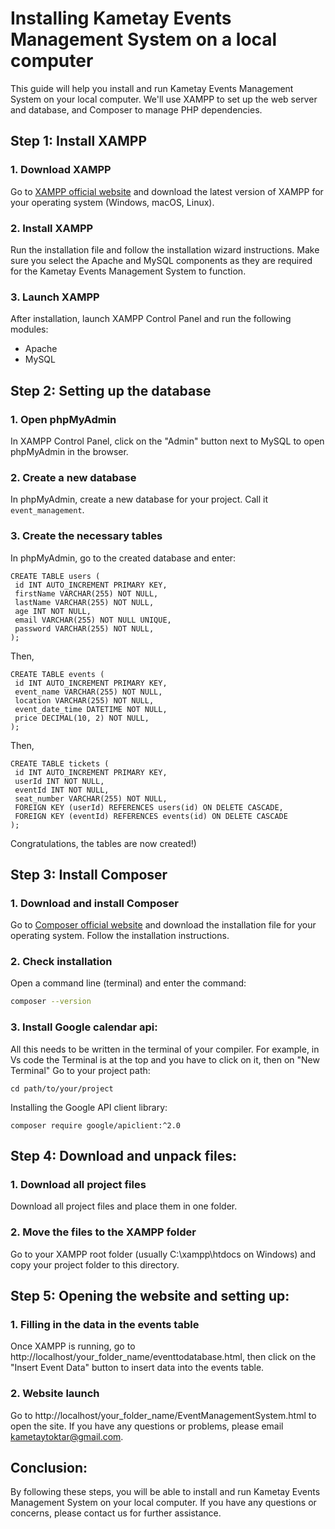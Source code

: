 # Installing Kametay Events Management System on a local computer

This guide will help you install and run Kametay Events Management System on your local computer. We'll use XAMPP to set up the web server and database, and Composer to manage PHP dependencies.

## Step 1: Install XAMPP

### 1. Download XAMPP

Go to [XAMPP official website](https://www.apachefriends.org/index.html) and download the latest version of XAMPP for your operating system (Windows, macOS, Linux).

### 2. Install XAMPP

Run the installation file and follow the installation wizard instructions. Make sure you select the Apache and MySQL components as they are required for the Kametay Events Management System to function.

### 3. Launch XAMPP

After installation, launch XAMPP Control Panel and run the following modules:
- Apache
- MySQL

## Step 2: Setting up the database

### 1. Open phpMyAdmin

In XAMPP Control Panel, click on the "Admin" button next to MySQL to open phpMyAdmin in the browser.

### 2. Create a new database

In phpMyAdmin, create a new database for your project. Call it `event_management`.

### 3. Create the necessary tables

In phpMyAdmin, go to the created database and enter:
```
CREATE TABLE users (
 id INT AUTO_INCREMENT PRIMARY KEY,
 firstName VARCHAR(255) NOT NULL,
 lastName VARCHAR(255) NOT NULL,
 age INT NOT NULL,
 email VARCHAR(255) NOT NULL UNIQUE,
 password VARCHAR(255) NOT NULL,
);
```
Then,
```
CREATE TABLE events (
 id INT AUTO_INCREMENT PRIMARY KEY,
 event_name VARCHAR(255) NOT NULL,
 location VARCHAR(255) NOT NULL,
 event_date_time DATETIME NOT NULL,
 price DECIMAL(10, 2) NOT NULL,
);
```
Then,
```
CREATE TABLE tickets (
 id INT AUTO_INCREMENT PRIMARY KEY,
 userId INT NOT NULL,
 eventId INT NOT NULL,
 seat_number VARCHAR(255) NOT NULL,
 FOREIGN KEY (userId) REFERENCES users(id) ON DELETE CASCADE,
 FOREIGN KEY (eventId) REFERENCES events(id) ON DELETE CASCADE
);
```
Congratulations, the tables are now created!)
## Step 3: Install Composer

### 1. Download and install Composer

Go to [Composer official website](https://getcomposer.org/) and download the installation file for your operating system. Follow the installation instructions.

### 2. Check installation

Open a command line (terminal) and enter the command:

```sh
composer --version
```
### 3. Install Google calendar api:
All this needs to be written in the terminal of your compiler. For example, in Vs code the Terminal is at the top and you have to click on it, then on "New Terminal"
Go to your project path:
```
cd path/to/your/project
```
Installing the Google API client library:
```
composer require google/apiclient:^2.0
```
## Step 4: Download and unpack files:
### 1. Download all project files
Download all project files and place them in one folder.
### 2. Move the files to the XAMPP folder
Go to your XAMPP root folder (usually C:\xampp\htdocs on Windows) and copy your project folder to this directory.
## Step 5: Opening the website and setting up:
### 1. Filling in the data in the events table
Once XAMPP is running, go to http://localhost/your_folder_name/eventtodatabase.html, then click on the "Insert Event Data" button to insert data into the events table.
### 2. Website launch
Go to http://localhost/your_folder_name/EventManagementSystem.html to open the site. If you have any questions or problems, please email kametaytoktar@gmail.com.
## Conclusion:
By following these steps, you will be able to install and run Kametay Events Management System on your local computer. If you have any questions or concerns, please contact us for further assistance.
